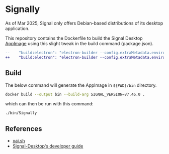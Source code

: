 # Signally

As of Mar 2025, Signal only offers Debian-based distributions of its desktop application.

This repository contains the Dockerfile to build the Signal Desktop [AppImage](https://appimage.org/)
using this slight tweak in the build command (package.json).

```diff
--    "build:electron": "electron-builder --config.extraMetadata.environment=$SIGNAL_ENV",
++    "build:electron": "electron-builder --config.extraMetadata.environment=$SIGNAL_ENV --linux AppImage",
```

## Build

The below command will generate the AppImage in `${PWD}/bin` directory.

```sh
docker build --output bin --build-arg SIGNAL_VERSION=v7.46.0 .
```

which can then be run with this command:

```sh
./bin/Signally
```

## References

- [xai.sh](https://xai.sh/2023/01/04/Signal-desktop.html)
- [Signal-Desktop's developer guide](https://github.com/signalapp/Signal-Desktop/blob/main/CONTRIBUTING.md#developer-setup)
